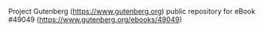Project Gutenberg (https://www.gutenberg.org) public repository for eBook #49049 (https://www.gutenberg.org/ebooks/49049)
